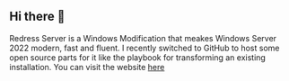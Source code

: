 ## Hi there 👋
Redress Server is a Windows Modification that meakes Windows Server 2022 modern, fast and fluent.
I recently switched to GitHub to host some open source parts for it like the playbook for transforming an existing installation.
You can visit the website [here](http://vichingo455.wixsite.com/redressserver)
